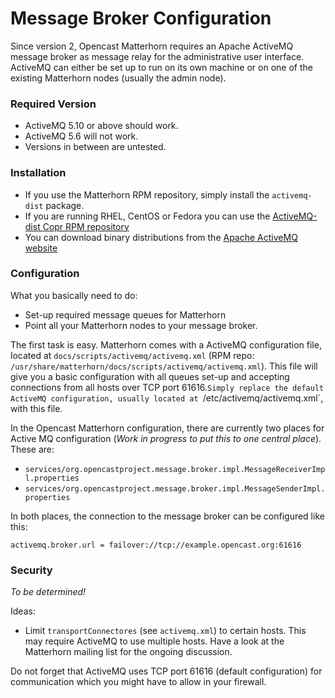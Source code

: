 Message Broker Configuration
============================

Since version 2, Opencast Matterhorn requires an Apache ActiveMQ message broker as message relay for the administrative
user interface. ActiveMQ can either be set up to run on its own machine or on one of the existing Matterhorn nodes
(usually the admin node).

### Required Version

 - ActiveMQ 5.10 or above should work.
 - ActiveMQ 5.6 will not work.
 - Versions in between are untested.


### Installation

 - If you use the Matterhorn RPM repository, simply install the `activemq-dist` package.
 - If you are running RHEL, CentOS or Fedora you can use the [ActiveMQ-dist Copr RPM repository
   ](https://copr.fedoraproject.org/coprs/lkiesow/apache-activemq-dist/)
 - You can download binary distributions from the [Apache ActiveMQ website](http://activemq.apache.org/download.html)


### Configuration

What you basically need to do:

 - Set-up required message queues for Matterhorn
 - Point all your Matterhorn nodes to your message broker.

The first task is easy. Matterhorn comes with a ActiveMQ configuration file, located at
`docs/scripts/activemq/activemq.xml` (RPM repo: `/usr/share/matterhorn/docs/scripts/activemq/activemq.xml`). This file
will give you a basic configuration with all queues set-up and accepting connections from all hosts over TCP port
61616.`Simply replace the default ActiveMQ configuration, usually located at `/etc/activemq/activemq.xml`, with this
file.

In the Opencast Matterhorn configuration, there are currently two places for Active MQ configuration (*Work in progress
to put this to one central place*). These are:

 - `services/org.opencastproject.message.broker.impl.MessageReceiverImpl.properties`
 - `services/org.opencastproject.message.broker.impl.MessageSenderImpl.properties`

In both places, the connection to the message broker can be configured like this:

    activemq.broker.url = failover://tcp://example.opencast.org:61616


### Security

*To be determined!*

Ideas:

 - Limit `transportConnectores` (see `activemq.xml`) to certain hosts. This may require ActiveMQ to use multiple hosts.
   Have a look at the Matterhorn mailing list for the ongoing discussion.

Do not forget that ActiveMQ uses TCP port 61616 (default configuration) for communication which you might have to allow in your firewall.
